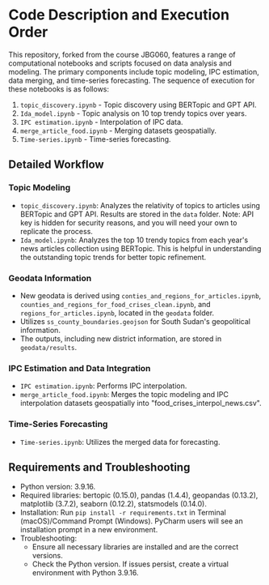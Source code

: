 
# Code Description and Execution Order
This repository, forked from the course JBG060, features a range of computational notebooks and scripts focused on data analysis and modeling. The primary components include topic modeling, IPC estimation, data merging, and time-series forecasting. The sequence of execution for these notebooks is as follows:
1. `topic_discovery.ipynb` - Topic discovery using BERTopic and GPT API.
2. `Ida_model.ipynb` - Topic analysis on 10 top trendy topics over years.
3. `IPC estimation.ipynb` - Interpolation of IPC data.
4. `merge_article_food.ipynb` - Merging datasets geospatially.
5. `Time-series.ipynb` - Time-series forecasting.

## Detailed Workflow
### Topic Modeling
- `topic_discovery.ipynb`: Analyzes the relativity of topics to articles using BERTopic and GPT API. Results are stored in the `data` folder. Note: API key is hidden for security reasons, and you will need your own to replicate the process.
- `Ida_model.ipynb`: Analyzes the top 10 trendy topics from each year's news articles collection using BERTopic. This is helpful in understanding the outstanding topic trends for better topic refinement.

### Geodata Information
- New geodata is derived using `conties_and_regions_for_articles.ipynb`, `counties_and_regions_for_food_crises_clean.ipynb`, and `regions_for_articles.ipynb`, located in the `geodata` folder.
- Utilizes `ss_county_boundaries.geojson` for South Sudan's geopolitical information.
- The outputs, including new district information, are stored in `geodata/results`.

### IPC Estimation and Data Integration
- `IPC estimation.ipynb`: Performs IPC interpolation.
- `merge_article_food.ipynb`: Merges the topic modeling and IPC interpolation datasets geospatially into "food_crises_interpol_news.csv".

### Time-Series Forecasting
- `Time-series.ipynb`: Utilizes the merged data for forecasting.

## Requirements and Troubleshooting
- Python version: 3.9.16.
- Required libraries: bertopic (0.15.0), pandas (1.4.4), geopandas (0.13.2), matplotlib (3.7.2), seaborn (0.12.2), statsmodels (0.14.0).
- Installation: Run `pip install -r requirements.txt` in Terminal (macOS)/Command Prompt (Windows). PyCharm users will see an installation prompt in a new environment.
- Troubleshooting:
  - Ensure all necessary libraries are installed and are the correct versions.
  - Check the Python version. If issues persist, create a virtual environment with Python 3.9.16.
